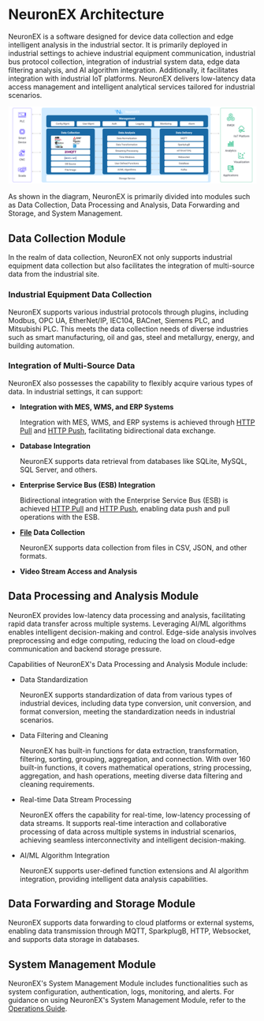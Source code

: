 # NeuronEX Architecture

NeuronEX is a software designed for device data collection and edge intelligent analysis in the industrial sector. It is primarily deployed in industrial settings to achieve industrial equipment communication, industrial bus protocol collection, integration of industrial system data, edge data filtering analysis, and AI algorithm integration. Additionally, it facilitates integration with industrial IoT platforms. NeuronEX delivers low-latency data access management and intelligent analytical services tailored for industrial scenarios.

<img src="./_assets/architect.png" alt="架构" style="zoom:100%;" />

As shown in the diagram, NeuronEX is primarily divided into modules such as Data Collection, Data Processing and Analysis, Data Forwarding and Storage, and System Management.

## Data Collection Module

In the realm of data collection, NeuronEX not only supports industrial equipment data collection but also facilitates the integration of multi-source data from the industrial site.

### Industrial Equipment Data Collection

NeuronEX supports various industrial protocols through plugins, including Modbus, OPC UA, EtherNet/IP, IEC104, BACnet, Siemens PLC, and Mitsubishi PLC. This meets the data collection needs of diverse industries such as smart manufacturing, oil and gas, steel and metallurgy, energy, and building automation.

### Integration of Multi-Source Data
NeuronEX also possesses the capability to flexibly acquire various types of data. In industrial settings, it can support:

- **Integration with MES, WMS, and ERP Systems**
  
  Integration with MES, WMS, and ERP systems is achieved through [HTTP Pull](../streaming-processing/http_pull.md) and [HTTP Push](../streaming-processing/http_push.md), facilitating bidirectional data exchange.

- **Database Integration**
  
  NeuronEX supports data retrieval from databases like SQLite, MySQL, SQL Server, and others.

- **Enterprise Service Bus (ESB) Integration**
  
  Bidirectional integration with the Enterprise Service Bus (ESB) is achieved [HTTP Pull](../streaming-processing/http_pull.md) and [HTTP Push](../streaming-processing/http_push.md), enabling data push and pull operations with the ESB.
    
- **[File](../streaming-processing/file.md) Data Collection**
  
  NeuronEX supports data collection from files in CSV, JSON, and other formats.

- **Video Stream Access and Analysis**

## Data Processing and Analysis Module

NeuronEX provides low-latency data processing and analysis, facilitating rapid data transfer across multiple systems. Leveraging AI/ML algorithms enables intelligent decision-making and control. Edge-side analysis involves preprocessing and edge computing, reducing the load on cloud-edge communication and backend storage pressure.

Capabilities of NeuronEX's Data Processing and Analysis Module include:

- Data Standardization

  NeuronEX supports standardization of data from various types of industrial devices, including data type conversion, unit conversion, and format conversion, meeting the standardization needs in industrial scenarios.

- Data Filtering and Cleaning

  NeuronEX has built-in functions for data extraction, transformation, filtering, sorting, grouping, aggregation, and connection. With over 160 built-in functions, it covers mathematical operations, string processing, aggregation, and hash operations, meeting diverse data filtering and cleaning requirements.

- Real-time Data Stream Processing

  NeuronEX offers the capability for real-time, low-latency processing of data streams. It supports real-time interaction and collaborative processing of data across multiple systems in industrial scenarios, achieving seamless interconnectivity and intelligent decision-making.

- AI/ML Algorithm Integration

  NeuronEX supports user-defined function extensions and AI algorithm integration, providing intelligent data analysis capabilities.

## Data Forwarding and Storage Module

NeuronEX supports data forwarding to cloud platforms or external systems, enabling data transmission through MQTT, SparkplugB, HTTP, Websocket, and supports data storage in databases.

## System Management Module

NeuronEX's System Management Module includes functionalities such as system configuration, authentication, logs, monitoring, and alerts. For guidance on using NeuronEX's System Management Module, refer to the [Operations Guide](../admin/introduction.md).
